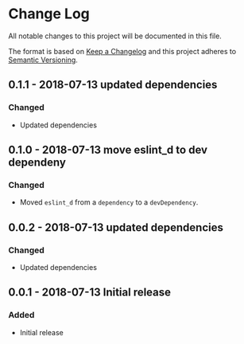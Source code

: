 # Change Log

All notable changes to this project will be documented in this file.

The format is based on [Keep a Changelog](http://keepachangelog.com/)
and this project adheres to [Semantic Versioning](http://semver.org/).

## 0.1.1 - 2018-07-13 updated dependencies
### Changed

- Updated dependencies

## 0.1.0 - 2018-07-13 move eslint_d to dev dependeny
### Changed

- Moved `eslint_d` from a `dependency` to a `devDependency`.

## 0.0.2 - 2018-07-13 updated dependencies
### Changed

- Updated dependencies

## 0.0.1 - 2018-07-13 Initial release
### Added

- Initial release
